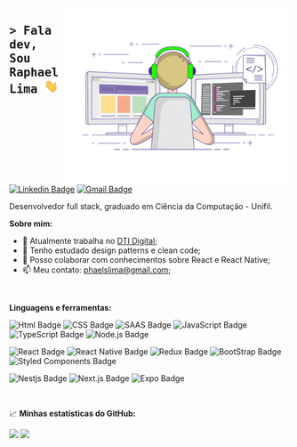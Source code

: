 <img align="right" alt="coding" src="https://github.com/phaelslima/phaelslima/blob/main/assets/coding.gif?raw=true" width="408" height="318" />


## <samp>&gt; Fala dev, Sou Raphael Lima <img alt="hand wave" src="https://github.com/phaelslima/phaelslima/blob/main/assets/hand-wave.gif?raw=true" width="25" /></samp>

<div style="margin-top: 10px;">

  [![Linkedin Badge](https://img.shields.io/badge/-LinkedIn-0e76a8?style=flat-square&logo=Linkedin&logoColor=white)](https://linkedin.com/in/phaelslima)
  [![Gmail Badge](https://img.shields.io/badge/-Gmail-D14836?style=flat-square&logo=gmail&logoColor=white)](mailto:phaelslima@gmail.com)

</div>

Desenvolvedor full stack, graduado em Ciência da Computação - Unifil.


**Sobre mim:**

- 🔭 Atualmente trabalha no [DTI Digital](https://www.dtidigital.com.br);
- 🌱 Tenho estudado design patterns e clean code;
- 🤔 Posso colaborar com conhecimentos sobre React e React Native;
- 📫 Meu contato: [phaelslima@gmail.com](mailto:phaelslima@gmail.com);

<br />

**Linguagens e ferramentas:**

![Html Badge](https://img.shields.io/badge/-HTML-E34F26?style=flat-square&logo=html5&logoColor=white)
![CSS Badge](https://img.shields.io/badge/-CSS3-1572B6?style=flat-square&logo=css3&logoColor=white)
![SAAS Badge](https://img.shields.io/badge/-SAAS-CC6699?style=flat-square&logo=css3&logoColor=white)
![JavaScript Badge](https://img.shields.io/badge/-JavaScript-F7DF1E?style=flat-square&logo=javascript&logoColor=black)
![TypeScript Badge](https://img.shields.io/badge/-TypeScript-007ACC?style=flat-square&logo=typescript&logoColor=white)
![Node.js Badge](https://img.shields.io/badge/-Node.js-339933?style=flat-square&logo=nodedotjs&logoColor=white)


![React Badge](https://img.shields.io/badge/-React-20232A?style=flat-square&logo=react&logoColor=61DAFB)
![React Native Badge](https://img.shields.io/badge/-React_Native-20232A?style=flat-square&logo=react&logoColor=61DAFB)
![Redux Badge](https://img.shields.io/badge/-redux-593D88?style=flat-square&logo=redux&logoColor=white)
![BootStrap Badge](https://img.shields.io/badge/-Bootstrap-563D7C?style=flat-square&logo=bootstrap&logoColor=white)
![Styled Components Badge](https://img.shields.io/badge/-Styled_Components-DB7093?style=flat-square&logo=styled-components&logoColor=white)

![Nestjs Badge](https://img.shields.io/badge/-Nestjs-E0234E?style=flat-square&logo=nestjs&logoColor=white)
![Next.js Badge](https://img.shields.io/badge/-Next.js-000000?style=flat-square&logo=nextdotjs&logoColor=white)
![Expo Badge](https://img.shields.io/badge/-Expo-1B1F23?style=flat-square&logo=expo&logoColor=white)

<br />

📈 **Minhas estatísticas do GitHub:**

<p>
  <img height="180em" src="https://github-readme-stats.vercel.app/api?username=phaelslima&show_icons=true&include_all_commits=true&count_private=true" />
  <img height="180em" src="https://github-readme-stats.vercel.app/api/top-langs/?username=phaelslima&layout=compact&langs_count=8" />
</p>
